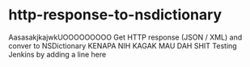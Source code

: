 http-response-to-nsdictionary
=============================
AasasakjkajwkUOOOOOOOOO
Get HTTP response (JSON / XML) and conver to NSDictionary 
KENAPA NIH KAGAK MAU DAH SHIT
Testing Jenkins by adding a line here
